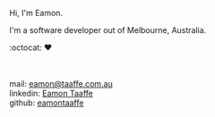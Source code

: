 Hi, I'm Eamon.

I'm a software developer out of Melbourne, Australia.

:octocat: :heart:

<br /><br />mail: [eamon@taaffe.com.au](mailto:eamon@taaffe.com.au)<br />
linkedin: [Eamon Taaffe](http://linkedin.com/in/eamontaaffe)<br />
github: [eamontaaffe](http://github.com/eamontaaffe)
